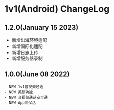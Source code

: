 # 1v1(Android) ChangeLog
## 1.2.0(January 15 2023)
* 新增出海环境适配
* 新增国际化适配
* 新增日志上传
* 新增服务器录制

## 1.0.0(June 08 2022)
    - NEW 1v1音视频通话
    - NEW 美颜功能
    - NEW 音视频通话安全通
    - NEW App高保活

